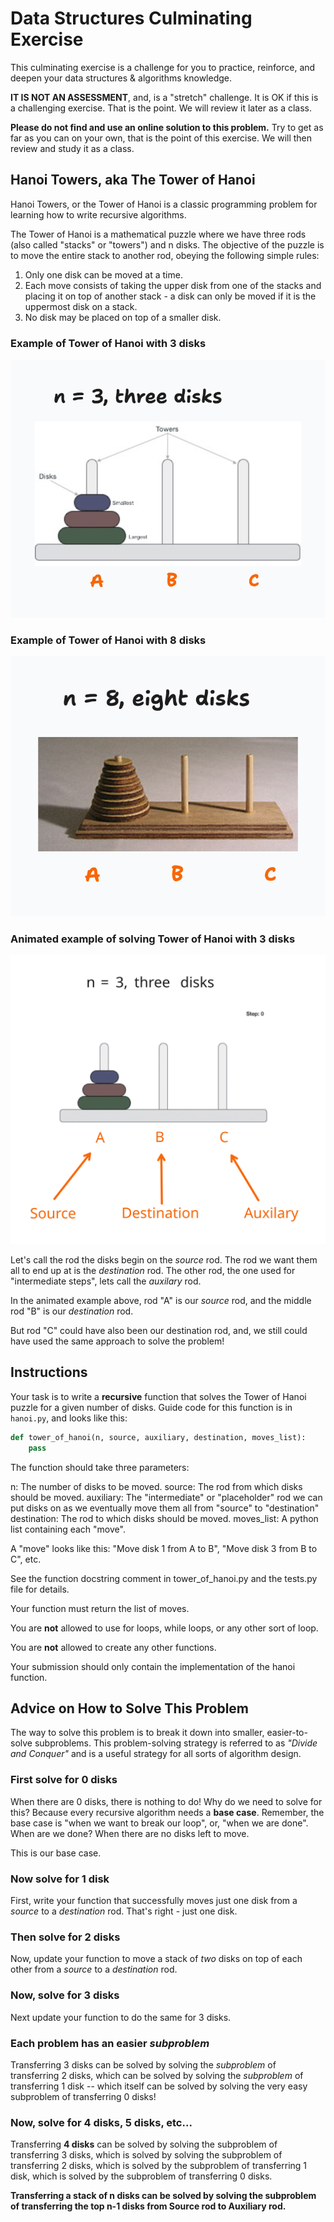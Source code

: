 # Data Structures Culminating Exercise

This culminating exercise is a challenge for you to practice, reinforce, and deepen your data structures & algorithms knowledge. 

**IT IS NOT AN ASSESSMENT**, and, is a "stretch" challenge. It is OK if this is a challenging exercise. That is the point. We will review it later as a class.

**Please do not find and use an online solution to this problem.** Try to get as far as you can on your own, that is the point of this exercise. We will then review and study it as a class.

## Hanoi Towers, aka The Tower of Hanoi

Hanoi Towers, or the Tower of Hanoi is a classic programming problem for learning how to write recursive algorithms.

The Tower of Hanoi is a mathematical puzzle where we have three rods (also called "stacks" or "towers") and n disks. The objective of the puzzle is to move the entire stack to another rod, obeying the following simple rules:

1) Only one disk can be moved at a time.
2) Each move consists of taking the upper disk from one of the stacks and placing it on top of another stack - a disk can only be moved if it is the uppermost disk on a stack.
3) No disk may be placed on top of a smaller disk.

### Example of Tower of Hanoi with 3 disks

![towers_hanoi_3_disks](./page-resources/hanoi_three_disks_breakdown.png)

### Example of Tower of Hanoi with 8 disks

![towers_hanoi_eight_disks](./page-resources/hanoi_eight_disks.png)

### Animated example of solving Tower of Hanoi with 3 disks

![towers_hanoi_3_disks_solution_annotated_gif](./page-resources/hanoi_three_disks_solution_middle.svg)


Let's call the rod the disks begin on the *source* rod. The rod we want them all to end up at is the *destination* rod. The other rod, the one used for "intermediate steps", lets call the *auxilary* rod.

In the animated example above, rod "A" is our *source* rod, and the middle rod "B" is our *destination* rod.

But rod "C" could have also been our destination rod, and, we still could have used the same approach to solve the problem!

## Instructions

Your task is to write a **recursive** function that solves the Tower of Hanoi puzzle for a given number of disks. Guide code for this function is in `hanoi.py`, and looks like this:

```python
def tower_of_hanoi(n, source, auxiliary, destination, moves_list):
    pass
```

The function should take three parameters:

n: The number of disks to be moved.
source: The rod from which disks should be moved.
auxiliary: The "intermediate" or "placeholder" rod we can put disks on as we eventually move them all from "source" to "destination"
destination: The rod to which disks should be moved.
moves_list: A python list containing each "move".

A "move" looks like this: "Move disk 1 from A to B", "Move disk 3 from B to C", etc.

See the function docstring comment in tower_of_hanoi.py and the tests.py file for details.

Your function must return the list of moves.

You are **not** allowed to use for loops, while loops, or any other sort of loop.

You are **not** allowed to create any other functions.

Your submission should only contain the implementation of the hanoi function.

## Advice on How to Solve This Problem

The way to solve this problem is to break it down into smaller, easier-to-solve subproblems. This problem-solving strategy is referred to as *"Divide and Conquer"* and is a useful strategy for all sorts of algorithm design.

### First solve for 0 disks

When there are 0 disks, there is nothing to do! Why do we need to solve for this? Because every recursive algorithm needs a **base case**. Remember, the base case is "when we want to break our loop", or, "when we are done". When are we done? When there are no disks left to move.

This is our base case.

### Now solve for 1 disk

First, write your function that successfully moves just one disk from a *source* to a *destination* rod. That's right - just one disk.

### Then solve for 2 disks

Now, update your function to move a stack of *two* disks on top of each other from a *source* to a *destination* rod.

### Now, solve for 3 disks

Next update your function to do the same for 3 disks.

### Each problem has an easier *subproblem*

Transferring 3 disks can be solved by solving the *subproblem* of transferring 2 disks, which can be solved by solving the *subproblem* of transferring 1 disk -- which itself can be solved by solving the very easy subproblem of transferring 0 disks!


### Now, solve for 4 disks, 5 disks, etc...

Transferring **4 disks** can be solved by solving the subproblem of transferring 3 disks, which is solved by solving the subproblem of transferring 2 disks, which is solved by the subproblem of transferring 1 disk, which is solved by the subproblem of transferring 0 disks.

**Transferring a stack of n disks can be solved by solving the subproblem of transferring the top n-1 disks from Source rod to Auxiliary rod.**